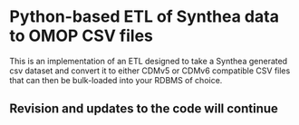 # Python-based ETL of Synthea data to OMOP CSV files

This is an implementation of an ETL designed to take a Synthea generated csv dataset and convert it to either CDMv5 or CDMv6 compatible CSV files that can then be bulk-loaded into your RDBMS of choice.

## Revision and updates to the code will continue

